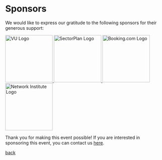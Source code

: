 # Sponsors

We would like to express our gratitude to the following sponsors for their generous support:

<a href="https://www.vu.nl">
    <img src="https://vu.cordeo-brandbook.net/wp-content/uploads/sites/18/2021/08/logo_email_nl_algemeen.png" alt="VU Logo" width="150"/>
</a>
<a href="https://www.sectorplan-betatechniek.nl/">
    <img src="https://www.sectorplan-betatechniek.nl/themes/custom/sectorplan_bt/assets/images/twitter-image-default.png" alt="SectorPlan Logo" width="150"/>
</a>
<a href="https://www.booking.com/">
    <img src="https://upload.wikimedia.org/wikipedia/commons/thumb/b/be/Booking.com_logo.svg/2560px-Booking.com_logo.svg.png" alt="Booking.com Logo" width="150"/>
</a>
<a href="https://networkinstitute.org/">
    <img src="https://www.ivanomalavolta.com/wp-content/uploads/2021/08/NI_logo-1024x513.png" alt="Network Institute Logo" width="150"/>
</a>

Thank you for making this event possible! If you are interested in sponsoring this event, you can contact us [here](mailto:hack4her2024@gmail.com).

[back](./)
